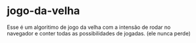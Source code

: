 # jogo-da-velha
Esse é um algoritimo de jogo da velha com a intensão de rodar no navegador e conter todas as possibilidades de jogadas. (ele nunca perde)

